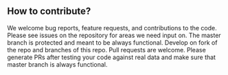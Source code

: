 ## How to contribute?

We welcome bug reports, feature requests, and contributions to the code. Please see issues on the repository for areas we need input on. 
The master branch is protected and meant to be always functional. Develop on fork of the repo and branches of this repo. Pull requests are welcome.
Please generate PRs after testing your code against real data and make sure that master branch is always functional.
